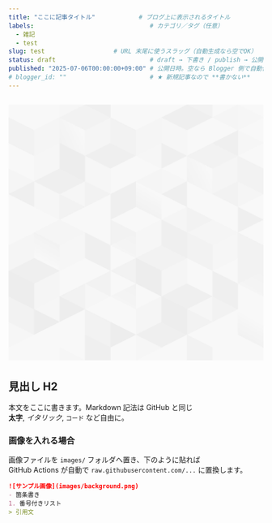 ```yaml
---
title: "ここに記事タイトル"            # ブログ上に表示されるタイトル
labels:                                # カテゴリ／タグ（任意）
  - 雑記
  - test
slug: test                   # URL 末尾に使うスラッグ（自動生成なら空でOK）
status: draft                          # draft → 下書き / publish → 公開
published: "2025-07-06T00:00:00+09:00" # 公開日時。空なら Blogger 側で自動付与
# blogger_id: ""                       # ★ 新規記事なので **書かない**
---
```


## [![](images/background.png)](images/background.png)

## 見出し H2

本文をここに書きます。Markdown 記法は GitHub と同じ  
**太字**, *イタリック*, `コード` など自由に。

### 画像を入れる場合

画像ファイルを `images/` フォルダへ置き、下のように貼れば  
GitHub Actions が自動で `raw.githubusercontent.com/...` に置換します。

```markdown
![サンプル画像](images/background.png)
- 箇条書き
1. 番号付きリスト
> 引用文
```


